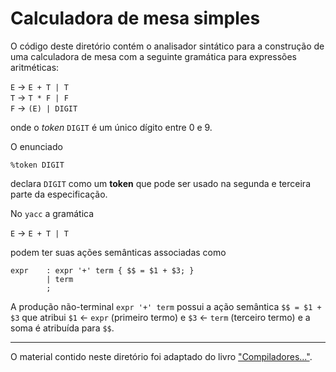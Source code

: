 # Calculadora de mesa simples

O código deste diretório contém o analisador sintático 
para a construção de uma calculadora de mesa com a 
seguinte gramática para expressões aritméticas:

`E` &#8594; `E + T | T` <br>
`T` &#8594; `T * F | F` <br>
`F` &#8594; `(E) | DIGIT` <br>

onde o _token_ `DIGIT` é um único dígito entre 0 e 9.

O enunciado

```
%token DIGIT
```

declara `DIGIT` como um __token__ que pode ser usado na segunda e 
terceira parte da especificação.

No `yacc` a gramática

`E` &#8594; `E + T | T` <br>

podem ter suas ações semânticas associadas como

```
expr    : expr '+' term { $$ = $1 + $3; }
        | term
        ;
```

A produção não-terminal `expr '+' term` possui a ação 
semântica `$$ = $1 + $3` que atribui `$1` &#8592; `expr` 
(primeiro termo) e `$3` &#8592; `term` (terceiro termo) 
e a soma é atribuída para `$$`.

---
O material contido neste diretório foi adaptado do livro ["Compiladores..."](https://www.amazon.com.br/dp/B00US12GMG).

